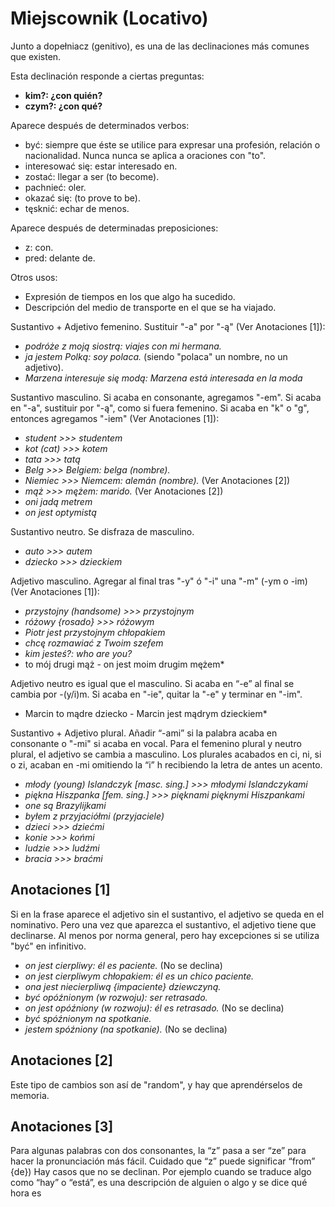 Miejscownik (Locativo)
======================

Junto a dopełniacz (genitivo), es una de las declinaciones más comunes que
existen.

Esta declinación responde a ciertas preguntas:
* **kim?: ¿con quién?**
* **czym?: ¿con qué?**

Aparece después de determinados verbos:
* być: siempre que éste se utilice para expresar una profesión, relación o
  nacionalidad. Nunca nunca se aplica a oraciones con "to".
* interesować się: estar interesado en.
* zostać: llegar a ser (to become).
* pachnieć: oler.
* okazać się: (to prove to be).
* tęsknić: echar de menos.

Aparece después de determinadas preposiciones:
* z: con.
* pred: delante de.

Otros usos:
* Expresión de tiempos en los que algo ha sucedido.
* Descripción del medio de transporte en el que se ha viajado.

Sustantivo + Adjetivo femenino. Sustituir "-a" por "-ą" (Ver Anotaciones [1]):
* *podróże z moją siostrą: viajes con mi hermana.*
* *ja jestem Polką: soy polaca.* (siendo "polaca" un nombre, no un adjetivo).
* *Marzena interesuje się modą: Marzena está interesada en la moda*

Sustantivo masculino. Si acaba en consonante, agregamos "-em". Si acaba en "-a",
sustituir por "-ą", como si fuera femenino. Si acaba en "k" o "g", entonces
agregamos "-iem" (Ver Anotaciones [1]):
* *student >>> studentem*
* *kot (cat) >>> kotem*
* *tata >>> tatą*
* *Belg >>> Belgiem: belga (nombre).*
* *Niemiec >>> Niemcem: alemán (nombre).* (Ver Anotaciones [2])
* *mąż >>> mężem: marido.* (Ver Anotaciones [2])
* *oni jadą metrem*
* *on jest optymistą*

Sustantivo neutro. Se disfraza de masculino.
* *auto >>> autem*
* *dziecko >>> dzieckiem*

Adjetivo masculino. Agregar al final tras "-y" ó "-i" una "-m" (-ym o -im)
(Ver Anotaciones [1]):
* *przystojny (handsome) >>> przystojnym*
* *różowy {rosado} >>> różowym*
* *Piotr jest przystojnym chłopakiem*
* *chcę rozmawiać z Twoim szefem*
* *kim jesteś?: who are you?*
* to mój drugi mąż - on jest moim drugim mężem*

Adjetivo neutro es igual que el masculino. Si acaba en “-e” al final se cambia
por -(y/i)m. Si acaba en "-ie", quitar la "-e" y terminar en "-im".
* Marcin to mądre dziecko - Marcin jest mądrym dzieckiem*

Sustantivo + Adjetivo plural. Añadir “-ami” si la palabra acaba en consonante o
"-mi" si acaba en vocal. Para el femenino plural y neutro plural, el adjetivo se
cambia a masculino. Los plurales acabados en ci, ni, si o zi, acaban en -mi
omitiendo la “i” h recibiendo la letra de antes un acento.
* *młody (young) Islandczyk [masc. sing.] >>> młodymi Islandczykami*
* *piękna Hiszpanka [fem. sing.] >>> pięknami pięknymi Hiszpankami*
* *one są Brazylijkami*
* *byłem z przyjaciółmi (przyjaciele)*
* *dzieci >>> dziećmi*
* *konie >>> końmi*
* *ludzie >>> ludźmi*
* *bracia >>> braćmi*

Anotaciones [1]
---------------

Si en la frase aparece el adjetivo sin el sustantivo, el adjetivo se queda en el
nominativo. Pero una vez que aparezca el sustantivo, el adjetivo tiene que
declinarse. Al menos por norma general, pero hay excepciones si se utiliza "być"
en infinitivo.
* *on jest cierpliwy: él es paciente.* (No se declina)
* *on jest cierpliwym chłopakiem: él es un chico paciente.*
* *ona jest niecierpliwą {impaciente} dziewczyną.*
* *być opóźnionym (w rozwoju): ser retrasado.*
* *on jest opóźniony (w rozwoju): él es retrasado.* (No se declina)
* *być spóźnionym na spotkanie.*
* *jestem spóźniony (na spotkanie).* (No se declina)


Anotaciones [2]
---------------

Este tipo de cambios son así de "random", y hay que aprendérselos de memoria.

Anotaciones [3]
---------------

Para algunas palabras con dos consonantes, la “z” pasa a ser “ze” para hacer la pronunciación más fácil. Cuidado que “z” puede significar “from” {de})
Hay casos que no se declinan. Por ejemplo cuando se traduce algo como “hay” o “está”, es una descripción de alguien o algo y se dice qué hora es

